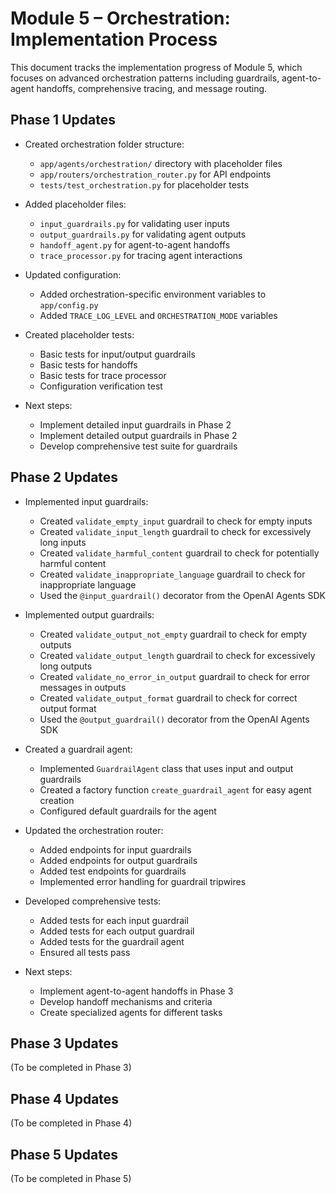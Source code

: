 # Module 5 – Orchestration: Implementation Process

This document tracks the implementation progress of Module 5, which focuses on advanced orchestration patterns including guardrails, agent-to-agent handoffs, comprehensive tracing, and message routing.

## Phase 1 Updates

- Created orchestration folder structure:
  - `app/agents/orchestration/` directory with placeholder files
  - `app/routers/orchestration_router.py` for API endpoints
  - `tests/test_orchestration.py` for placeholder tests

- Added placeholder files:
  - `input_guardrails.py` for validating user inputs
  - `output_guardrails.py` for validating agent outputs
  - `handoff_agent.py` for agent-to-agent handoffs
  - `trace_processor.py` for tracing agent interactions

- Updated configuration:
  - Added orchestration-specific environment variables to `app/config.py`
  - Added `TRACE_LOG_LEVEL` and `ORCHESTRATION_MODE` variables

- Created placeholder tests:
  - Basic tests for input/output guardrails
  - Basic tests for handoffs
  - Basic tests for trace processor
  - Configuration verification test

- Next steps:
  - Implement detailed input guardrails in Phase 2
  - Implement detailed output guardrails in Phase 2
  - Develop comprehensive test suite for guardrails

## Phase 2 Updates

- Implemented input guardrails:
  - Created `validate_empty_input` guardrail to check for empty inputs
  - Created `validate_input_length` guardrail to check for excessively long inputs
  - Created `validate_harmful_content` guardrail to check for potentially harmful content
  - Created `validate_inappropriate_language` guardrail to check for inappropriate language
  - Used the `@input_guardrail()` decorator from the OpenAI Agents SDK

- Implemented output guardrails:
  - Created `validate_output_not_empty` guardrail to check for empty outputs
  - Created `validate_output_length` guardrail to check for excessively long outputs
  - Created `validate_no_error_in_output` guardrail to check for error messages in outputs
  - Created `validate_output_format` guardrail to check for correct output format
  - Used the `@output_guardrail()` decorator from the OpenAI Agents SDK

- Created a guardrail agent:
  - Implemented `GuardrailAgent` class that uses input and output guardrails
  - Created a factory function `create_guardrail_agent` for easy agent creation
  - Configured default guardrails for the agent

- Updated the orchestration router:
  - Added endpoints for input guardrails
  - Added endpoints for output guardrails
  - Added test endpoints for guardrails
  - Implemented error handling for guardrail tripwires

- Developed comprehensive tests:
  - Added tests for each input guardrail
  - Added tests for each output guardrail
  - Added tests for the guardrail agent
  - Ensured all tests pass

- Next steps:
  - Implement agent-to-agent handoffs in Phase 3
  - Develop handoff mechanisms and criteria
  - Create specialized agents for different tasks

## Phase 3 Updates

(To be completed in Phase 3)

## Phase 4 Updates

(To be completed in Phase 4)

## Phase 5 Updates

(To be completed in Phase 5)